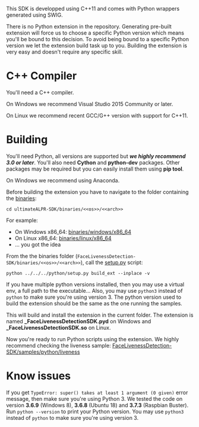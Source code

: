 This SDK is developped using C++11 and comes with Python wrappers generated using SWIG.

There is no Python extension in the repository. Generating pre-built extension will force us to choose a specific Python version which means you'll be bound to this decision. 
To avoid being bound to a specific Python version we let the extension build task up to you. Building the extension is very easy and doesn't require any specific skill.

# C++ Compiler #
You'll need a C++ compiler. 

On Windows we recommend Visual Studio 2015 Community or later.

On Linux we recommend recent GCC/G++ version with support for C++11.

# Building #
You'll need Python, all versions are supported but ***we highly recommend 3.0 or later***. You'll also need **Cython** and **python-dev** packages. Other packages may be required but you can easily install them using **pip tool**.

On Windows we recommend using Anaconda.

Before building the extension you have to navigate to the folder containing the [binaries](../binaries):
```
cd ultimateALPR-SDK/binaries/<<os>>/<<arch>>
```
For example:
 - On Windows x86_64: [binaries/windows/x86_64](../binaries/windows/x86_64)
 - On Linux x86_64: [binaries/linux/x86_64](../binaries/linux/x86_64)
 - ... you got the idea
 
 From the the binaries folder (`FaceLivenessDetection-SDK/binaries/<<os>>/<<arch>>`), call the [setup.py](setup.py) script:
 ```
 python ../../../python/setup.py build_ext --inplace -v
 ```
 If you have multiple python versions installed, then you may use a virtual env, a full path to the executable... Also, you may use `python3` instead of `python` to make sure you're using version 3. The python version used to build the extension should be the same as the one running the samples.
 
 This will build and install the extension in the current folder. The extension is named **_FaceLivenessDetectionSDK.pyd** on Windows and **_FaceLivenessDetectionSDK.so** on Linux.
 
 Now you're ready to run Python scripts using the extension. We highly recommend checking the liveness sample: [FaceLivenessDetection-SDK/samples/python/liveness](../samples/python/liveness)
 
 # Know issues #
 If you get `TypeError: super() takes at least 1 argument (0 given)` error message, then make sure you're using Python 3. We tested the code on version **3.6.9** (Windows 8), **3.6.8** (Ubuntu 18) and **3.7.3** (Raspbian Buster). Run `python --version` to print your Python version. You may use `python3` instead of `python` to make sure you're using version 3.
